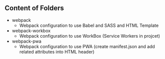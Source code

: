 ## Content of Folders
- webpack
    - Webpack configuration to use Babel and SASS and HTML Template
- webpack-workbox
    - Webpack configuration to use WorkBox (Service Workers in projcet)
- webpack-pwa
    - Webpack configuration to use PWA (create manifest.json and add related attributes into HTML header)
